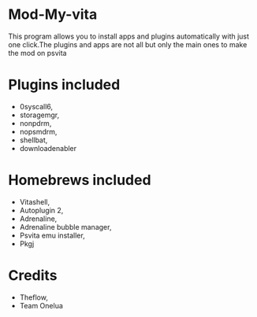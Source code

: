 # Mod-My-vita

This program allows you to install apps and plugins automatically with just one click.The plugins and apps are not all but only the main ones to make the mod on psvita
# Plugins included
- 0syscall6,
- storagemgr,
- nonpdrm,
- nopsmdrm,
- shellbat,
- downloadenabler
# Homebrews included
- Vitashell,
- Autoplugin 2,
- Adrenaline,
- Adrenaline bubble manager,
- Psvita emu installer,
- Pkgj
# Credits
- Theflow,
- Team Onelua
